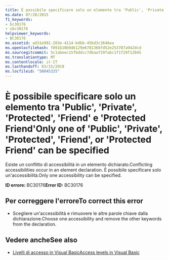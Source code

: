 ```yaml
---
title: È possibile specificare solo un elemento tra 'Public', 'Private', 'Protected', 'Friend' e 'Protected Friend'
ms.date: 07/20/2015
f1_keywords:
- bc30176
- vbc30176
helpviewer_keywords:
- BC30176
ms.assetid: ad31e991-203e-4114-bdbb-45bd3c3646ea
ms.openlocfilehash: f891b10b946129e6781368fd52e253787a942dcd
ms.sourcegitcommit: 5c1abeec15fbddcc7dbaa729fabc1f1f29f12045
ms.translationtype: MT
ms.contentlocale: it-IT
ms.lasthandoff: 03/15/2019
ms.locfileid: "58045325"
---
```

# <a name="only-one-of-public-private-protected-friend-or-protected-friend-can-be-specified"></a><span data-ttu-id="50c70-102">È possibile specificare solo un elemento tra 'Public', 'Private', 'Protected', 'Friend' e 'Protected Friend'</span><span class="sxs-lookup"><span data-stu-id="50c70-102">Only one of 'Public', 'Private', 'Protected', 'Friend', or 'Protected Friend' can be specified</span></span>
<span data-ttu-id="50c70-103">Esiste un conflitto di accessibilità in un elemento dichiarato.</span><span class="sxs-lookup"><span data-stu-id="50c70-103">Conflicting accessibilities occur in an element declaration.</span></span> <span data-ttu-id="50c70-104">È possibile specificare solo un'accessibilità.</span><span class="sxs-lookup"><span data-stu-id="50c70-104">Only one accessibility can be specified.</span></span>  
  
 <span data-ttu-id="50c70-105">**ID errore:** BC30176</span><span class="sxs-lookup"><span data-stu-id="50c70-105">**Error ID:** BC30176</span></span>  
  
## <a name="to-correct-this-error"></a><span data-ttu-id="50c70-106">Per correggere l'errore</span><span class="sxs-lookup"><span data-stu-id="50c70-106">To correct this error</span></span>  
  
-   <span data-ttu-id="50c70-107">Scegliere un'accessibilità e rimuovere le altre parole chiave dalla dichiarazione.</span><span class="sxs-lookup"><span data-stu-id="50c70-107">Choose one accessibility and remove the other keywords from the declaration.</span></span>  
  
## <a name="see-also"></a><span data-ttu-id="50c70-108">Vedere anche</span><span class="sxs-lookup"><span data-stu-id="50c70-108">See also</span></span>

- [<span data-ttu-id="50c70-109">Livelli di accesso in Visual Basic</span><span class="sxs-lookup"><span data-stu-id="50c70-109">Access levels in Visual Basic</span></span>](../../visual-basic/programming-guide/language-features/declared-elements/access-levels.md)
